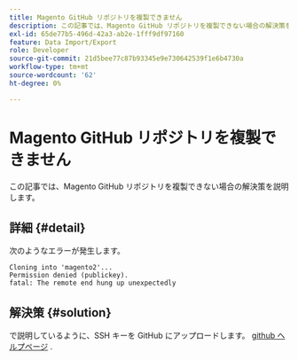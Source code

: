 ```yaml
---
title: Magento GitHub リポジトリを複製できません
description: この記事では、Magento GitHub リポジトリを複製できない場合の解決策を説明します。
exl-id: 65de77b5-496d-42a3-ab2e-1fff9df97160
feature: Data Import/Export
role: Developer
source-git-commit: 21d5bee77c87b93345e9e730642539f1e6b4730a
workflow-type: tm+mt
source-wordcount: '62'
ht-degree: 0%

---
```


# Magento GitHub リポジトリを複製できません

この記事では、Magento GitHub リポジトリを複製できない場合の解決策を説明します。

## 詳細 {#detail}

次のようなエラーが発生します。

```terminal
Cloning into 'magento2'...
Permission denied (publickey).
fatal: The remote end hung up unexpectedly
```

## 解決策 {#solution}

で説明しているように、SSH キーを GitHub にアップロードします。 [github ヘルプページ](https://help.github.com/articles/generating-ssh-keys) .
